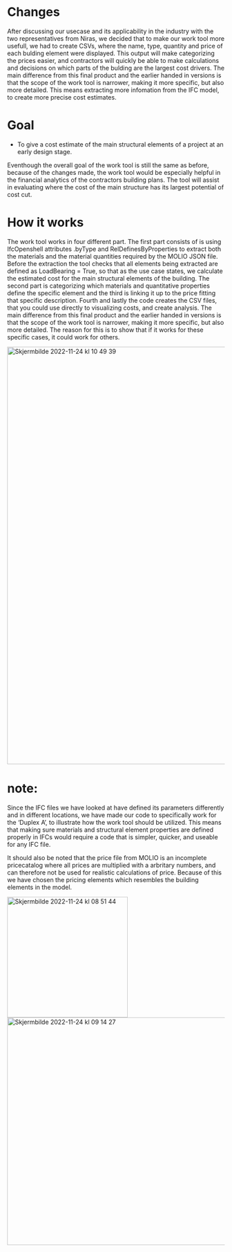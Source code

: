 # Changes
After discussing our usecase and its applicability in the industry with the two representatives from Niras, we decided that to make our work tool more usefull, we had to create CSVs, where the name, type, quantity and price of each bulding element were displayed. This output will make categorizing the prices easier, and contractors will quickly be able to make calculations and decisions on which parts of the bulding are the largest cost drivers. The main difference from this final product and the earlier handed in versions is that the scope of the work tool is narrower, making it more specific, but also more detailed. This means extracting more infomation from the IFC model, to create more precise cost estimates.

# Goal
* To give a cost estimate of the main structural elements of a project at an early design stage.

Eventhough the overall goal of the work tool is still the same as before, because of the changes made, the work tool would be especially helpful in the financial analytics of the contractors building plans. The tool will assist in evaluating where the cost of the main structure has its largest potential of cost cut.  


# How it works
The work tool works in four different part. The first part consists of is using IfcOpenshell attributes  .byType and RelDefinesByProperties to extract both the materials and the material quantities required by the MOLIO JSON file. Before the extraction the tool checks that all elements being extracted are defined as LoadBearing = True, so that as the use case states, we calculate the estimated cost for the main structural elements of the building. The second part is categorizing which materials and quantitative properties define the specific element and the third is linking it up to the price fitting that specific description. Fourth and lastly the code creates the CSV files, that you could use directly to visualizing costs, and create analysis. 
The main difference from this final product and the earlier handed in versions is that the scope of the work tool is narrower, making it more specific, but also more detailed. The reason for this is to show that if it works for these specific cases, it could work for others. 

<img width="966" alt="Skjermbilde 2022-11-24 kl  10 49 39" src="https://user-images.githubusercontent.com/113243733/203752402-c1bff2c4-9043-4c74-b6f3-173f1bbe1936.png">

# note:
Since the IFC files we have looked at have defined its parameters differently and in different locations, we have made our code to specifically work for the ‘Duplex A’, to illustrate how the work tool should be utilized. This means that making sure materials and structural element properties are defined properly in IFCs would require a code that is simpler, quicker, and useable for any IFC file.

It should also be noted that the price file from MOLIO is an incomplete pricecatalog where all prices are multiplied with a arbritary numbers, and can therefore not be used for realistic calculations of price. Because of this we have chosen the pricing elements which resembles the building elements in the model. 

<img width="279" alt="Skjermbilde 2022-11-24 kl  08 51 44" src="https://user-images.githubusercontent.com/113243733/203727600-963a57d3-9db5-462b-b4b0-6d0ad5dc13fe.png"> <img width="527" alt="Skjermbilde 2022-11-24 kl  09 14 27" src="https://user-images.githubusercontent.com/113243733/203728949-c83c6947-b295-4eaf-b98a-d43e4f1872d3.png">



 
